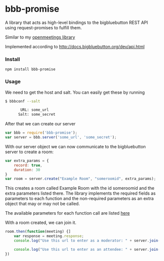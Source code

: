 # bbb-promise
A library that acts as high-level bindings to the bigbluebutton REST API using request-promises to fulfill them.

Similar to my [openmeetings library](https://www.npmjs.com/package/openmeetings)

Implemented according to http://docs.bigbluebutton.org/dev/api.html

### Install

    npm install bbb-promise

### Usage

We need to get the host and salt. You can easily get these by running

```bash
$ bbbconf --salt

       URL: some_url
      Salt: some_secret
```

After that we can create our server 

```javascript
var bbb = require('bbb-promise');
var server = bbb.server('some_url', 'some_secret');
```

With our server object we can now communicate to the bigbluebutton server to create a room:

```javascript
var extra_params = {
	record: true,
	duration: 30
}
var room = server.create("Example Room", "someroomid", extra_params);
```

This creates a room called Example Room with the id someroomid and the extra parameters listed there. The library implements the required fields as parameters to each function and the non-required parameters as an extra object that may or may not be called.

The available parameters for each function call are listed [here](http://docs.bigbluebutton.org/dev/api.html)

With a room created, we can join it. 

```javascript
room.then(function(meeting) {]
	var response = meeting.response;
	console.log("Use this url to enter as a moderator: " + server.join("Someone Special", response.meetingID[0], response.moderatorPW[0]))

	console.log("Use this url to enter as an attendee: " + server.join("Not so Special", response.meetingID[0], response.attendeePW[0]))
})
```